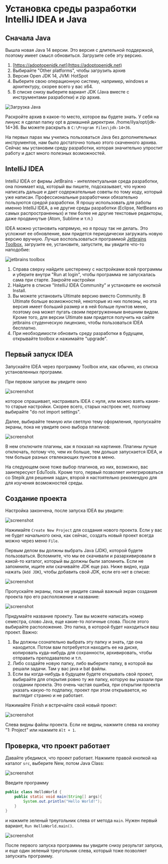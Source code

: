 # Установка среды разработки IntelliJ IDEA и Java

## Сначала Java

Вышла новая Java 14 версии. Это версия с длительной 
поддержкой, поэтому имеет смысл обновиться. Загрузите себе
эту версию.

1. [https://adoptopenjdk.net](https://adoptopenjdk.net)
1. Выбирайте "Other platforms", чтобы загрузить архив
1. Версия Open JDK 14, JVM: HotSpot
1. Выберите свою операционную систему, например, windows
и архитектуру, скорее всего у вас x64.
1. В списке снизу выберите вариант JDK (Java вместе с инструментами
разработки) и zip архив.  

![Загрузка Java](java-download.png)

Раскройте архив в какое-то место, которое вы будете знать. У себя на линукс я сделал папку opt в домашней
директрии. /home/ilya/opt/jdk-14+36. Вы можете раскрыть в `C:\Program Files\jdk-14+36`.

На первых парах мы учились пользоваться Java без дополнительных инструментов, нам было достаточно
только этого скаченного архива. Сейчас мы установим среду разработки, которая значительно упростит работу
и даст много полезных возможностей.

## IntelliJ IDEA

IntelliJ IDEA от фирмы JetBrains - интеллектуальная среда разработки, она понимает код, который вы пишете,
подсказывает, что
нужно написать дальше и дает содержательные советы по тому коду, который уже написан. Профессиональные 
разработчики обязательно пользуются средой разработки.
Я прошу использовать для работы именно IntelliJ IDEA, а не другие среды разработки (Eclipse, NetBeans из
самых распространенных) и тем более не другие текстовые редакторы, даже продвинутые (Atom, Sublime и т.п.)

IDEA можно установить напрямую, но я прошу так не делать. Это усложнит ее обновление, вам придется периодически
загружать новую версию вручную. Лучше воспользоваться программой [Jetbrains Toolbox](https://www.jetbrains.com/toolbox-app/),
загрузите ее, установите, запустите, вы увидите что-то наподобие:

![jetbrains toolbox](toolbox.png)

1. Справа сверху найдите шестеренку с настройками всей программы и уберите внутри "Run at login", чтобы программа
не запускалась сама при старте. Закройте настройки
1. Найдите в списке "IntelliJ IDEA Community" и установите ее кнопкой Install.
1. Вы можете установить Ultimate версию вместо Community. В Ultimate больше возможностей, некоторые из них
полезны, но эта версия имеет больший размер и в ней больше пунктов меню, поэтому она может пугать своим
перегруженным внешним видом. Кроме того, для версии Ultimate вам придется получить на сайте
jetbrains студенческую лицензию, чтобы пользоваться IDEA бесплатно.
1. При необходимости обновить среду разработки в будущем, открывайте toolbox и нажимайте "upgrade".

## Первый запуск IDEA

Запускайте IDEA через программу Toolbox или, как обычно, из списка установленных
программ.

При первом запуске вы увидите окно

![screenshot](copy-settings.png)

которое спрашивает, настраивать IDEA с нуля, или можно взять какие-то старые настройки. Скорее всего,
старых настроек нет, поэтому выбирайте "do not import settings".

Далее, выбирайте темную или светлую тему оформления, пропускайте экраны, пока не увидите окно выбора
плагинов:

![screenshot](plugins.png)

В нем отключите плагины, как я показал на картинке. Плагины лучше отключать, потому что, чем их больше,
тем дольше запускаетcя IDEA, и тем больше разных отвлекающих пунктов в меню. 

На следующем окне тоже выбор плагинов, из них, возможно, вас заинтересуют EduTools. Кроме того,
первый позволяет интегрироваться со Stepik для решения задач, второй я настоятельно рекомендую для
для изучения возможностей среды.

## Создание проекта

Настройка закончена, после запуска IDEA вы увидите:

![screenshot](create-project.png)

Нажимайте `Create New Project` для создания нового проекта. Если у вас не будет начального окна, как сейчас,
создать новый проект всегда можно через меню `File`.

Первым делом вы должны выбрать Java (JDK), которой
будете пользоваться. Вспомните, что мы ее скачивали и разархивировали в какой-то каталог, который вы должны
были запомнить. Если не запомнили, ищите или скачивайте JDK еще раз. Ниже видно, куда нажать (`Add JDK`),
чтобы добавить свой JDK, если его нет в списке:

![screenshot](select-jdk.png)

Пропускайте экраны, пока не увидите самый важный экран создания проекта про его расположение и название:

![screenshot](choose-location.png)

Придумайте название проекту. Там вы можете написать номер семестра, слово Java, еще какие-то логичные
слова. После этого выбирайте расположение. Это папка, в которой будет находиться ваш проект. Важно:

1. Вы должны сознательно выбрать эту папку и знать, где она находится. Потом вам потребуется находить
ее на диске, копировать куда-нибудь для сохранности, архивировать, чтобы отправить преподавателю и т.п.
1. Либо создайте новую папку, либо выберите папку, в которой вы решали задачи. Там у вас java и bat файлы.
1. Если вы когда-нибудь в будущем будете открывать свой проект, выбирайте для открытия ровно ту же папку,
которую вы указали при создании проекта. Это очень частая ошибка, при открытии проекта указать какую-то
подпапку, проект при этом открывается, но выглядит странно и не работает.

Нажимайте Finish и встречайте свой новый проект:

![screenshot](new-project.png)

Слева видны файлы проекта. Если не видны, нажмите слева на кнопку "1: Project" или нажмите `Alt + 1`.

## Проверка, что проект работает

Давайте убедимся, что проект работает. Нажмите правой кнопкой на каталог `src`, выберите New, потом Java Class:

![screenshot](create-new-file.apng)

Введите программу

```java
public class HelloWorld {
    public static void main(String[] args){
        System.out.println("Hello World!");
    }
}
```

и нажмите зеленый треугольник слева от метода `main`. Нужен первый вариант, `Run HelloWorld.main()`.

![screenshot](run.png)

После первого запуска программы вы увидите снизу результат запуска, и еще один зеленый треугольник слева, который
тоже позволяет запускать программу.
